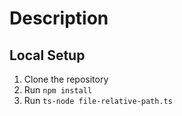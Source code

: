 # Description

## Local Setup

1. Clone the repository
2. Run `npm install`
3. Run `ts-node file-relative-path.ts`